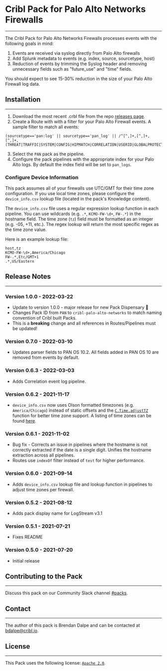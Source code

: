 # Cribl Pack for Palo Alto Networks Firewalls
----

The Cribl Pack for Palo Alto Networks Firewalls processes events with the following goals in mind:
1. Events are received via syslog directly from Palo Alto firewalls
1. Add Splunk metadata to events (e.g. index, source, sourcetype, host)
2. Reduction of events by trimming the Syslog header and removing unnecessary fields such as "future_use" and "time" fields.

You should expect to see 15-30% reduction in the size of your Palo Alto Firewall log data.

## Installation
---
1. Download the most recent .crbl file from the repo [releases page](https://github.com/criblpacks/cribl-palo-alto-networks/releases).
2. Create a Route with with a filter for your Palo Alto Firewall events. A sample filter to match all events:
```
(sourcetype=='pan:log' || sourcetype=='pan_log' || /^[^,]+,[^,]+,[^,]+,(THREAT|TRAFFIC|SYSTEM|CONFIG|HIPMATCH|CORRELATION|USERID|GLOBALPROTECT),/.test(_raw))
```
3. Select the `PAN` pack as the pipeline.
4. Configure the pack pipelines with the appropriate index for your Palo Alto logs. By default the index field will be set to `pan_logs`.

### Configure Device Information
This pack assumes all of your firewalls use UTC/GMT for their time zone configuration. If you use local time zones, please configure the `device_info.csv` lookup file (located in the pack's Knowledge content).

The `device_info.csv` file uses a regular expression lookup function in each pipeline. You can use wildcards (e.g. `.*`, `KCMO-FW-\d+`, `FW-.*`) in the hostname field. The time zone (`tz`) field must be formatted as an integer (e.g. -05, +11, etc.). The regex lookup will return the most specific regex as the time zone value.

Here is an example lookup file:
```
host,tz
KCMO-FW-\d+,America/Chicago
FW-.*,Etc/GMT+1
.*,US/Eastern
```

## Release Notes
---
### Version 1.0.0 - 2022-03-22
* Update to version 1.0.0 - major release for new Pack Dispensary 🎉
* Changes Pack ID from `PAN` to `cribl-palo-alto-networks` to match naming convention of Cribl built Packs.
* This is a **breaking** change and all references in Routes/Pipelines must be updated!

### Version 0.7.0 - 2022-03-10
* Updates parser fields to PAN OS 10.2. All fields added in PAN OS 10 are removed from events by default.

### Version 0.6.3 - 2022-03-03
* Adds Correlation event log pipeline.

### Version 0.6.2 - 2021-11-17
* `device_info.csv` now uses Olson formatted timezones (e.g. `America/Chicago`) instead of static offsets and the [`C.Time.adjustTZ`](https://docs.cribl.io/logstream/cribl-reference/#time) function for better time zone support. A listing of time zones can be found [here](https://en.wikipedia.org/wiki/List_of_tz_database_time_zones#List).

### Version 0.6.1 - 2021-11-02
* Bug fix - Corrects an issue in pipelines where the hostname is not correctly extracted if the date is a single digit. Unifies the hostname extraction across all pipelines.
* Routes use `indexOf` filter instead of `test` for higher performance. 

### Version 0.6.0 - 2021-09-14
* Adds `device_info.csv` lookup file and lookup function in pipelines to adjust time zones per firewall.

### Version 0.5.2 - 2021-08-12
* Adds pack display name for LogStream v3.1

### Version 0.5.1 - 2021-07-21
* Fixes README

### Version 0.5.0 - 2021-07-20
* Initial release


## Contributing to the Pack
---
Discuss this pack on our Community Slack channel [#packs](https://cribl-community.slack.com/archives/C021UP7ETM3).

## Contact
---
The author of this pack is Brendan Dalpe and can be contacted at <bdalpe@cribl.io>.

## License
---
This Pack uses the following license: [`Apache 2.0`](https://github.com/criblpacks/cribl-palo-alto-networks/blob/master/LICENSE).
